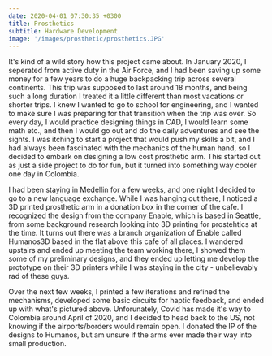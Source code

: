 ```yaml
---
date: 2020-04-01 07:30:35 +0300
title: Prosthetics
subtitle: Hardware Development
image: '/images/prosthetic/prosthetics.JPG'
---
```


It's kind of a wild story how this project came about. In January 2020, I seperated from active duty in the Air Force, and I had been saving up some money for a few years to do a huge backpacking trip across several continents. This trip was supposed to last around 18 months, and being such a long duration I treated it a little different than most vacations or shorter trips. I knew I wanted to go to school for engineering, and I wanted to make sure I was preparing for that transition when the trip was over. So every day, I would practice designing things in CAD, I would learn some math etc., and then I would go out and do the daily adventures and see the sights. I was itching to start a project that would push my skills a bit, and I had always been fascinated with the mechanics of the human hand, so I decided to embark on designing a low cost prosthetic arm. This started out as just a side project to do for fun, but it turned into something way cooler one day in Colombia. 

I had been staying in Medellin for a few weeks, and one night I decided to go to a new language exchange. While I was hanging out there, I noticed a 3D printed prosthetic arm in a donation box in the corner of the cafe. I recognized the design from the company Enable, which is based in Seattle, from some background research looking into 3D printing for prostehtics at the time. It turns out there was a branch organization of Enable called Humanos3D based in the flat above this cafe of all places. I wandered upstairs and ended up meeting the team working there, I showed them some of my preliminary designs, and they ended up letting me develop the prototype on their 3D printers while I was staying in the city - unbelievably rad of these guys.

Over the next few weeks, I printed a few iterations and refined the mechanisms, developed some basic circuits for haptic feedback, and ended up with what's pictured above. Unforunately, Covid has made it's way to Colombia around April of 2020, and I decided to head back to the US, not knowing if the airports/borders would remain open. I donated the IP of the designs to Humanos, but am unsure if the arms ever made their way into small production. 
